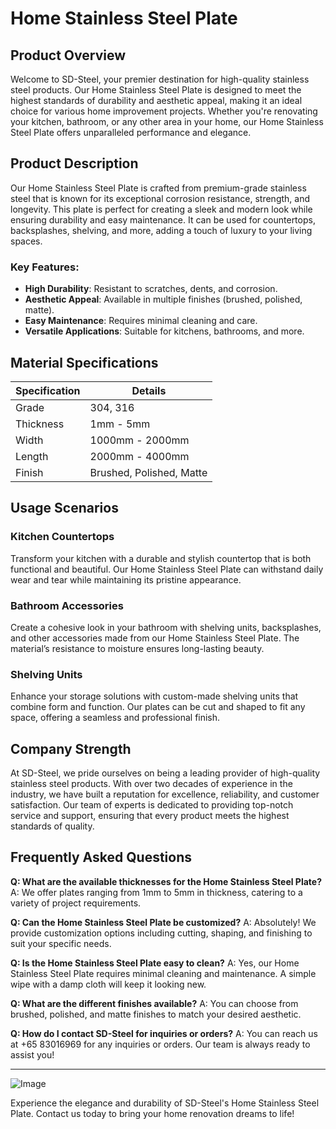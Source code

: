 # Home Stainless Steel Plate

## Product Overview

Welcome to SD-Steel, your premier destination for high-quality stainless steel products. Our Home Stainless Steel Plate is designed to meet the highest standards of durability and aesthetic appeal, making it an ideal choice for various home improvement projects. Whether you're renovating your kitchen, bathroom, or any other area in your home, our Home Stainless Steel Plate offers unparalleled performance and elegance.

## Product Description

Our Home Stainless Steel Plate is crafted from premium-grade stainless steel that is known for its exceptional corrosion resistance, strength, and longevity. This plate is perfect for creating a sleek and modern look while ensuring durability and easy maintenance. It can be used for countertops, backsplashes, shelving, and more, adding a touch of luxury to your living spaces.

### Key Features:
- **High Durability**: Resistant to scratches, dents, and corrosion.
- **Aesthetic Appeal**: Available in multiple finishes (brushed, polished, matte).
- **Easy Maintenance**: Requires minimal cleaning and care.
- **Versatile Applications**: Suitable for kitchens, bathrooms, and more.

## Material Specifications

| Specification         | Details                    |
|-----------------------|----------------------------|
| Grade                 | 304, 316                   |
| Thickness             | 1mm - 5mm                  |
| Width                 | 1000mm - 2000mm            |
| Length                | 2000mm - 4000mm            |
| Finish                | Brushed, Polished, Matte   |

## Usage Scenarios

### Kitchen Countertops
Transform your kitchen with a durable and stylish countertop that is both functional and beautiful. Our Home Stainless Steel Plate can withstand daily wear and tear while maintaining its pristine appearance.

### Bathroom Accessories
Create a cohesive look in your bathroom with shelving units, backsplashes, and other accessories made from our Home Stainless Steel Plate. The material’s resistance to moisture ensures long-lasting beauty.

### Shelving Units
Enhance your storage solutions with custom-made shelving units that combine form and function. Our plates can be cut and shaped to fit any space, offering a seamless and professional finish.

## Company Strength

At SD-Steel, we pride ourselves on being a leading provider of high-quality stainless steel products. With over two decades of experience in the industry, we have built a reputation for excellence, reliability, and customer satisfaction. Our team of experts is dedicated to providing top-notch service and support, ensuring that every product meets the highest standards of quality.

## Frequently Asked Questions

**Q: What are the available thicknesses for the Home Stainless Steel Plate?**
A: We offer plates ranging from 1mm to 5mm in thickness, catering to a variety of project requirements.

**Q: Can the Home Stainless Steel Plate be customized?**
A: Absolutely! We provide customization options including cutting, shaping, and finishing to suit your specific needs.

**Q: Is the Home Stainless Steel Plate easy to clean?**
A: Yes, our Home Stainless Steel Plate requires minimal cleaning and maintenance. A simple wipe with a damp cloth will keep it looking new.

**Q: What are the different finishes available?**
A: You can choose from brushed, polished, and matte finishes to match your desired aesthetic.

**Q: How do I contact SD-Steel for inquiries or orders?**
A: You can reach us at +65 83016969 for any inquiries or orders. Our team is always ready to assist you!

---

![Image](https://github.com/user-attachments/assets/2567258e-e124-4816-932d-1809bd27ef0b)

Experience the elegance and durability of SD-Steel's Home Stainless Steel Plate. Contact us today to bring your home renovation dreams to life!